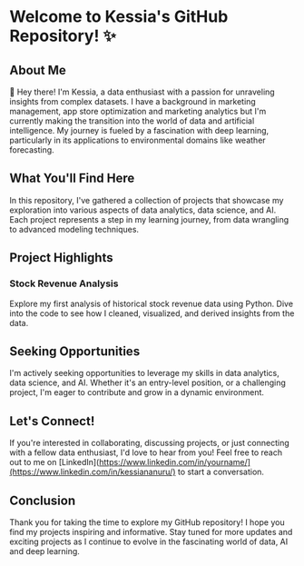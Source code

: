 # Welcome to Kessia's GitHub Repository! ✨

## About Me

👋 Hey there! I'm Kessia, a data enthusiast with a passion for unraveling insights from complex datasets. I have a background in marketing management, app store optimization and marketing analytics but I'm currently making the transition into the world of data and artificial intelligence. My journey is fueled by a fascination with deep learning, particularly in its applications to environmental domains like weather forecasting.

## What You'll Find Here

In this repository, I've gathered a collection of projects that showcase my exploration into various aspects of data analytics, data science, and AI. Each project represents a step in my learning journey, from data wrangling to advanced modeling techniques.

## Project Highlights

### Stock Revenue Analysis

Explore my first analysis of historical stock revenue data using Python. Dive into the code to see how I cleaned, visualized, and derived insights from the data.

## Seeking Opportunities

I'm actively seeking opportunities to leverage my skills in data analytics, data science, and AI. Whether it's an entry-level position, or a challenging project, I'm eager to contribute and grow in a dynamic environment.

## Let's Connect!

If you're interested in collaborating, discussing projects, or just connecting with a fellow data enthusiast, I'd love to hear from you! Feel free to reach out to me on [LinkedIn](https://www.linkedin.com/in/yourname/](https://www.linkedin.com/in/kessiananuru/) to start a conversation.

## Conclusion

Thank you for taking the time to explore my GitHub repository! I hope you find my projects inspiring and informative. Stay tuned for more updates and exciting projects as I continue to evolve in the fascinating world of data, AI and deep learning.

<!---
Kessiia/Kessiia is a ✨ special ✨ repository because its `README.md` (this file) appears on your GitHub profile.
You can click the Preview link to take a look at your changes.
--->
